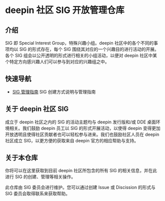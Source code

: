 # deepin 社区 SIG 开放管理仓库

## 介绍

SIG 即 Special Interest Group，特殊兴趣小组。deepin 社区中的各个不同的事项均以 SIG 的形式存在，每个 SIG 围绕其对应的一个兴趣目的进行活动的开展。各个 SIG 组会以公开透明的形式进行相关的小组活动，以便对 deepin 社区中某个特定方向感兴趣人们可以参与到对应的兴趣组之中。

## 快速导航

- [SIG 管理指南](sig/README.md) SIG 创建方式说明与管理指南

## 关于 deepin 社区 SIG

成立于 deepin 社区之内的 SIG 的活动主题均与 deepin 发行版和/或 DDE 桌面环境相关。我们鼓励 deepin 员工以 SIG 的形式开展活动，以使得 deepin 变得更加开放透明且使得社区贡献者也可以轻松参与进来。我们也鼓励社区人员在 deepin 社区成立 SIG，以更方便的获取来自 deepin 官方的相应帮助与支持。

## 关于本仓库

你将可以在这里获取到目前 deepin 社区所包含的所有 SIG 的相关信息，并在此进行 SIG 的创建、管理等相关操作。

此仓库由 SIG 委员会进行维护。您可以通过创建 Issue 或 Discission 的形式与 SIG 委员会取得联系来获取帮助。
